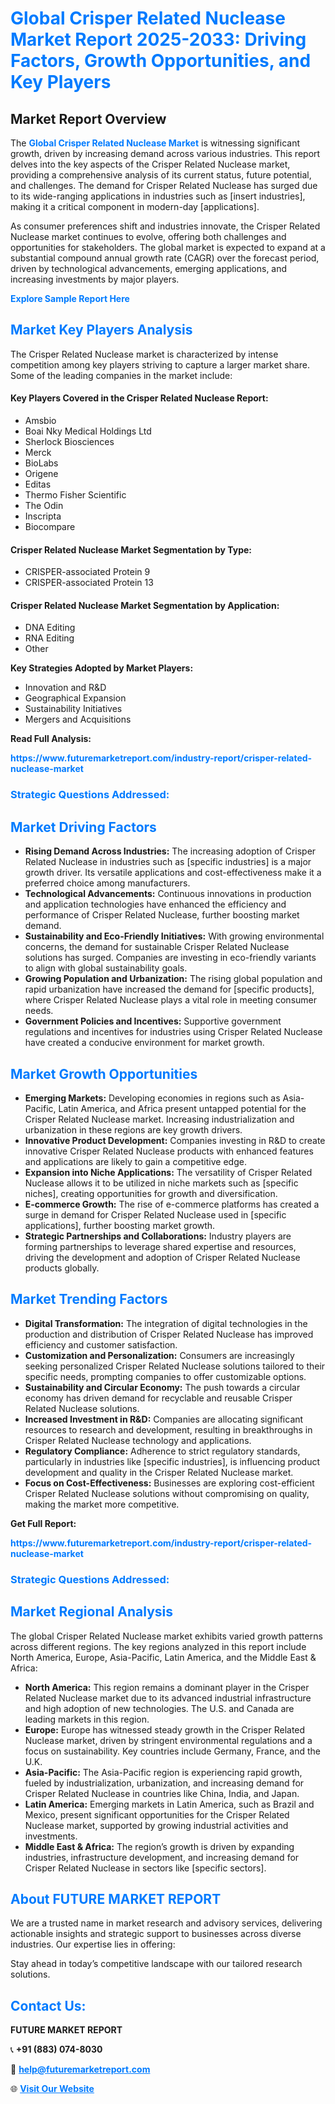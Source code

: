 <h1 style="color: #007BFF;">Global Crisper Related Nuclease Market Report 2025-2033: Driving Factors, Growth Opportunities, and Key Players</h1>

<section id="overview">
<h2>Market Report Overview</h2>
<p>The <a href="https://www.futuremarketreport.com/industry-report/crisper-related-nuclease-market" style="color: #007BFF; text-decoration: none;"><strong>Global Crisper Related Nuclease Market</strong></a> is witnessing significant growth, driven by increasing demand across various industries. This report delves into the key aspects of the Crisper Related Nuclease market, providing a comprehensive analysis of its current status, future potential, and challenges. The demand for Crisper Related Nuclease has surged due to its wide-ranging applications in industries such as [insert industries], making it a critical component in modern-day [applications].</p>
<p>As consumer preferences shift and industries innovate, the Crisper Related Nuclease market continues to evolve, offering both challenges and opportunities for stakeholders. The global market is expected to expand at a substantial compound annual growth rate (CAGR) over the forecast period, driven by technological advancements, emerging applications, and increasing investments by major players.</p>
</section>

<section id="overview">
<p><a href="https://www.futuremarketreport.com/request-sample/reportId=78106" style="color: #007BFF; text-decoration: none;"><strong>Explore Sample Report Here</strong></a></p>
</section>

<section id="key-players">
<h2 style="color: #007BFF;">Market Key Players Analysis</h2>
<p>The Crisper Related Nuclease market is characterized by intense competition among key players striving to capture a larger market share. Some of the leading companies in the market include:</p>
<h4>Key Players Covered in the Crisper Related Nuclease Report:</h4>
<ul><li>Amsbio</li><li>Boai Nky Medical Holdings Ltd</li><li>Sherlock Biosciences</li><li>Merck</li><li>BioLabs</li><li>Origene</li><li>Editas</li><li>Thermo Fisher Scientific</li><li>The Odin</li><li>Inscripta</li><li>Biocompare</li></ul>
<h4>Crisper Related Nuclease Market Segmentation by Type:</h4>
<ul><li>CRISPER-associated Protein 9</li><li>CRISPER-associated Protein 13</li></ul>

<h4>Crisper Related Nuclease Market Segmentation by Application:</h4>
<ul><li>DNA Editing</li><li>RNA Editing</li><li>Other</li></ul>
<p><strong>Key Strategies Adopted by Market Players:</strong></p>
<ul>
<li>Innovation and R&D</li>
<li>Geographical Expansion</li>
<li>Sustainability Initiatives</li>
<li>Mergers and Acquisitions</li>
</ul>
</section>

<section>
<p><strong>Read Full Analysis: </strong></p><a href="https://www.futuremarketreport.com/industry-report/crisper-related-nuclease-market" style="color: #007BFF; text-decoration: none;"><strong>https://www.futuremarketreport.com/industry-report/crisper-related-nuclease-market</strong></a>
<h3 style="color: #007BFF;">Strategic Questions Addressed:</h3>
</section>

<section id="driving-factors">
<h2 style="color: #007BFF;">Market Driving Factors</h2>
<ul>
<li><strong>Rising Demand Across Industries:</strong> The increasing adoption of Crisper Related Nuclease in industries such as [specific industries] is a major growth driver. Its versatile applications and cost-effectiveness make it a preferred choice among manufacturers.</li>
<li><strong>Technological Advancements:</strong> Continuous innovations in production and application technologies have enhanced the efficiency and performance of Crisper Related Nuclease, further boosting market demand.</li>
<li><strong>Sustainability and Eco-Friendly Initiatives:</strong> With growing environmental concerns, the demand for sustainable Crisper Related Nuclease solutions has surged. Companies are investing in eco-friendly variants to align with global sustainability goals.</li>
<li><strong>Growing Population and Urbanization:</strong> The rising global population and rapid urbanization have increased the demand for [specific products], where Crisper Related Nuclease plays a vital role in meeting consumer needs.</li>
<li><strong>Government Policies and Incentives:</strong> Supportive government regulations and incentives for industries using Crisper Related Nuclease have created a conducive environment for market growth.</li>
</ul>
</section>

<section id="growth-opportunities">
<h2 style="color: #007BFF;">Market Growth Opportunities</h2>
<ul>
<li><strong>Emerging Markets:</strong> Developing economies in regions such as Asia-Pacific, Latin America, and Africa present untapped potential for the Crisper Related Nuclease market. Increasing industrialization and urbanization in these regions are key growth drivers.</li>
<li><strong>Innovative Product Development:</strong> Companies investing in R&D to create innovative Crisper Related Nuclease products with enhanced features and applications are likely to gain a competitive edge.</li>
<li><strong>Expansion into Niche Applications:</strong> The versatility of Crisper Related Nuclease allows it to be utilized in niche markets such as [specific niches], creating opportunities for growth and diversification.</li>
<li><strong>E-commerce Growth:</strong> The rise of e-commerce platforms has created a surge in demand for Crisper Related Nuclease used in [specific applications], further boosting market growth.</li>
<li><strong>Strategic Partnerships and Collaborations:</strong> Industry players are forming partnerships to leverage shared expertise and resources, driving the development and adoption of Crisper Related Nuclease products globally.</li>
</ul>
</section>

<section id="trending-factors">
<h2 style="color: #007BFF;">Market Trending Factors</h2>
<ul>
<li><strong>Digital Transformation:</strong> The integration of digital technologies in the production and distribution of Crisper Related Nuclease has improved efficiency and customer satisfaction.</li>
<li><strong>Customization and Personalization:</strong> Consumers are increasingly seeking personalized Crisper Related Nuclease solutions tailored to their specific needs, prompting companies to offer customizable options.</li>
<li><strong>Sustainability and Circular Economy:</strong> The push towards a circular economy has driven demand for recyclable and reusable Crisper Related Nuclease solutions.</li>
<li><strong>Increased Investment in R&D:</strong> Companies are allocating significant resources to research and development, resulting in breakthroughs in Crisper Related Nuclease technology and applications.</li>
<li><strong>Regulatory Compliance:</strong> Adherence to strict regulatory standards, particularly in industries like [specific industries], is influencing product development and quality in the Crisper Related Nuclease market.</li>
<li><strong>Focus on Cost-Effectiveness:</strong> Businesses are exploring cost-efficient Crisper Related Nuclease solutions without compromising on quality, making the market more competitive.</li>
</ul>
</section>

<section>
<p><strong>Get Full Report: </strong></p><a href="https://www.futuremarketreport.com/industry-report/crisper-related-nuclease-market" style="color: #007BFF; text-decoration: none;"><strong>https://www.futuremarketreport.com/industry-report/crisper-related-nuclease-market</strong></a>
<h3 style="color: #007BFF;">Strategic Questions Addressed:</h3>
</section>


<section id="regional-analysis">
<h2 style="color: #007BFF;">Market Regional Analysis</h2>
<p>The global Crisper Related Nuclease market exhibits varied growth patterns across different regions. The key regions analyzed in this report include North America, Europe, Asia-Pacific, Latin America, and the Middle East & Africa:</p>
<ul>
<li><strong>North America:</strong> This region remains a dominant player in the Crisper Related Nuclease market due to its advanced industrial infrastructure and high adoption of new technologies. The U.S. and Canada are leading markets in this region.</li>
<li><strong>Europe:</strong> Europe has witnessed steady growth in the Crisper Related Nuclease market, driven by stringent environmental regulations and a focus on sustainability. Key countries include Germany, France, and the U.K.</li>
<li><strong>Asia-Pacific:</strong> The Asia-Pacific region is experiencing rapid growth, fueled by industrialization, urbanization, and increasing demand for Crisper Related Nuclease in countries like China, India, and Japan.</li>
<li><strong>Latin America:</strong> Emerging markets in Latin America, such as Brazil and Mexico, present significant opportunities for the Crisper Related Nuclease market, supported by growing industrial activities and investments.</li>
<li><strong>Middle East & Africa:</strong> The region’s growth is driven by expanding industries, infrastructure development, and increasing demand for Crisper Related Nuclease in sectors like [specific sectors].</li>
</ul>
</section>

<footer>
<h2 style="color: #007BFF;">About FUTURE MARKET REPORT</h2>
<p>We are a trusted name in market research and advisory services, delivering actionable insights and strategic support to businesses across diverse industries. Our expertise lies in offering:</p>

<p>Stay ahead in today’s competitive landscape with our tailored research solutions.</p>

<h2 style="color: #007BFF;">Contact Us:</h2>
<p><strong>FUTURE MARKET REPORT</strong></p>
<p>📞 <strong>+91 (883) 074-8030</strong></p>
<p>📧 <strong><a href="mailto:help@futuremarketreport.com" style="color: #007BFF;">help@futuremarketreport.com</a></strong></p>
<p>🌐 <strong><a href="https://www.futuremarketreport.com/" style="color: #007BFF;">Visit Our Website</a></strong></p>
</footer>